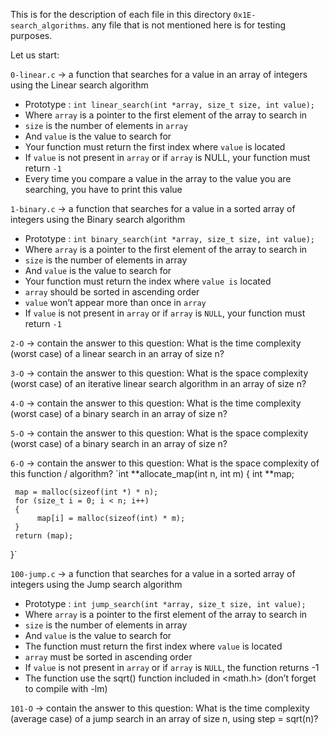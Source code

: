This is for the description of each file in this directory `0x1E-search_algorithms`.
any file that is not mentioned here is for testing purposes.

Let us start:


`0-linear.c` -> a function that searches for a value in an array of integers using the Linear search algorithm

- Prototype : `int linear_search(int *array, size_t size, int value);`
- Where `array` is a pointer to the first element of the array to search in
- `size` is the number of elements in `array`
- And `value` is the value to search for
- Your function must return the first index where `value` is located
- If `value` is not present in `array` or if `array` is NULL, your function must return `-1`
- Every time you compare a value in the array to the value you are searching, you have to print this value 


`1-binary.c` -> a function that searches for a value in a sorted array of integers using the Binary search algorithm

- Prototype : `int binary_search(int *array, size_t size, int value);`
- Where `array` is a pointer to the first element of the array to search in
- `size` is the number of elements in array
- And `value` is the value to search for
- Your function must return the index where `value is` located
- `array` should be sorted in ascending order
- `value` won’t appear more than once in `array`
- If `value` is not present in `array` or if `array` is `NULL`, your function must return `-1`


`2-O` -> contain the answer to this question:
What is the time complexity (worst case) of a linear search in an array of size n?


`3-O` -> contain the answer to this question:
What is the space complexity (worst case) of an iterative linear search algorithm in an array of size n?


`4-O` -> contain the answer to this question:
What is the time complexity (worst case) of a binary search in an array of size n?


`5-O` -> contain the answer to this question:
What is the space complexity (worst case) of a binary search in an array of size n?


`6-O` -> contain the answer to this question:
What is the space complexity of this function / algorithm?
`int **allocate_map(int n, int m)
{
     int **map;

     map = malloc(sizeof(int *) * n);
     for (size_t i = 0; i < n; i++)
     {
          map[i] = malloc(sizeof(int) * m);
     }
     return (map);
}`


`100-jump.c` -> a function that searches for a value in a sorted array of integers using the Jump search algorithm

- Prototype : `int jump_search(int *array, size_t size, int value);`
- Where `array` is a pointer to the first element of the array to search in
- `size` is the number of elements in array
- And `value` is the value to search for
- The function must return the first index where `value` is located
- `array` must be sorted in ascending order
- If `value` is not present in `array` or if `array` is `NULL`, the function returns -1
- The function use the sqrt() function included in <math.h> (don’t forget to compile with -lm)


`101-O` -> contain the answer to this question:
What is the time complexity (average case) of a jump search in an array of size n, using step = sqrt(n)?
